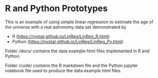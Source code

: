 # R and Python Prototypes
This is an example of using simple linear regression to estimate the age of the universe with a real astronomy data set demonstrated by 
- R (https://nystat.github.io/LinReg/LinReg_R.html)
- Python (https://nystat.github.io/LinReg/LinReg_Py.html).

Folder /docs/ contains the data example html files implemented in R and Python.

Folder /code/ contains the R markdown file and the Python jupyter notebook file used to produce the data example html files.

